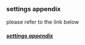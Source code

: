 ### settings appendix
please refer to the link below
##### [settings appendix](https://docs.google.com/spreadsheet/ccc?key=0Amj2LJyaLsC-dGs5cVBCdVhEOWw3U3VfbFNLNWtfU3c&usp=sharing)
